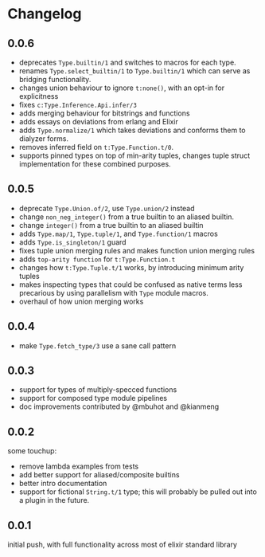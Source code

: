 # Changelog

## 0.0.6
- deprecates `Type.builtin/1` and switches to macros for each type.
- renames `Type.select_builtin/1` to `Type.builtin/1` which can serve
  as bridging functionality.
- changes union behaviour to ignore `t:none()`, with an opt-in for
  explicitness
- fixes `c:Type.Inference.Api.infer/3`
- adds merging behaviour for bitstrings and functions
- adds essays on deviations from erlang and Elixir
- adds `Type.normalize/1` which takes deviations and conforms them to
  dialyzer forms.
- removes inferred field on `t:Type.Function.t/0`.
- supports pinned types on top of min-arity tuples, changes tuple struct
  implementation for these combined purposes.

## 0.0.5
- deprecate `Type.Union.of/2`, use `Type.union/2` instead
- change `non_neg_integer()` from a true builtin to an aliased builtin.
- change `integer()` from a true builtin to an aliased builtin
- adds `Type.map/1`, `Type.tuple/1`, and `Type.function/1` macros
- adds `Type.is_singleton/1` guard
- fixes tuple union merging rules and makes function union merging rules
- adds `top-arity function` for `t:Type.Function.t`
- changes how `t:Type.Tuple.t/1` works, by introducing minimum arity tuples
- makes inspecting types that could be confused as native terms less precarious
  by using parallelism with `Type` module macros.
- overhaul of how union merging works

## 0.0.4
- make `Type.fetch_type/3` use a sane call pattern

## 0.0.3
- support for types of multiply-specced functions
- support for composed type module pipelines
- doc improvements contributed by @mbuhot and @kianmeng

## 0.0.2

some touchup:
- remove lambda examples from tests
- add better support for aliased/composite builtins
- better intro documentation
- support for fictional `String.t/1` type; this will
  probably be pulled out into a plugin in the future.

## 0.0.1

initial push, with full functionality across most of elixir standard library
